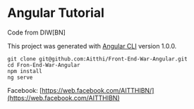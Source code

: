 # Angular Tutorial

Code from DIW[BN]

This project was generated with [Angular CLI](https://github.com/angular/angular-cli) version 1.0.0.

```
git clone git@github.com:Aitthi/Front-End-War-Angular.git
cd Fron-End-War-Angular
npm install
ng serve
```

Facebook: [https://web.facebook.com/AITTHIBN/](https://web.facebook.com/AITTHIBN)

